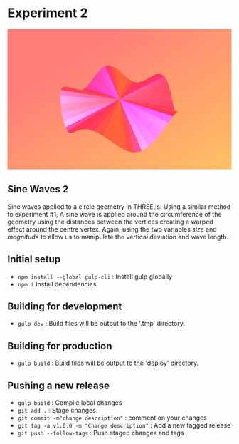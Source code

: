 # Experiment 2

![alt tag](thumb.jpg)

## Sine Waves 2
Sine waves applied to a circle geometry in THREE.js. Using a similar method to experiment #1, A sine wave is applied around the circumference of the geometry using the distances between the vertices creating a warped effect around the centre vertex. Again, using the two variables  *size* and *magnitude* to allow us to manipulate the vertical deviation and wave length.

## Initial setup
- `npm install --global gulp-cli` : Install gulp globally
- `npm i` Install dependencies

## Building for development
- `gulp dev` : Build files will be output to the '.tmp' directory.

## Building for production
- `gulp build` : Build files will be output to the 'deploy' directory.

## Pushing a new release
- `gulp build` : Compile local changes
- `git add .` : Stage changes
- `git commit -m"change description"` : comment on your changes
- `git tag -a v1.0.0 -m "Change description"` : Add a new tagged release
- `git push --follow-tags` : Push staged changes and tags
